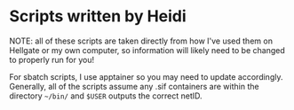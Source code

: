 # Scripts written by Heidi

NOTE: all of these scripts are taken directly from how I've used them on Hellgate or my own computer, so information will likely need to be changed to properly run for you!

For sbatch scripts, I use apptainer so you may need to update accordingly. Generally, all of the scripts assume any .sif containers are within the directory `~/bin/` and `$USER` outputs the correct netID.
